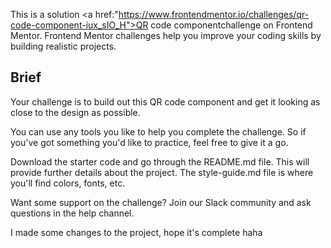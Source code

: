 This is a solution <a href:"https://www.frontendmentor.io/challenges/qr-code-component-iux_sIO_H">QR code component</a>challenge on Frontend Mentor. Frontend Mentor challenges help you improve your coding skills by building realistic projects.

<h2>Brief</h2>
<p>
Your challenge is to build out this QR code component and get it looking as close to the design as possible.

You can use any tools you like to help you complete the challenge. So if you've got something you'd like to practice, feel free to give it a go.

Download the starter code and go through the README.md file. This will provide further details about the project. The style-guide.md file is where you'll find colors, fonts, etc.

Want some support on the challenge? Join our Slack community and ask questions in the help channel.</p>

<p>I made some changes to the project, hope it's complete haha</p>
